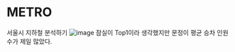 # METRO
서울시 지하철 분석하기
![image](https://github.com/minseok06/METRO/assets/121544294/8213557c-98db-4677-9aa4-a6e6c3c7bdd5)
잠실이 Top1이라 생각했지만
문정이 평균 승차 인원 수가 제일 많았다.
